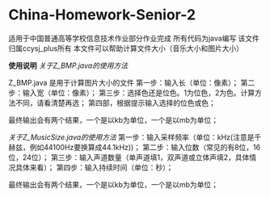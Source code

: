 # China-Homework-Senior-2
适用于中国普通高等学校信息技术作业部分作业完成
所有代码为java编写
该文件归属ccysj_plus所有
本文件可以帮助计算文件大小（音乐大小和图片大小）

**使用说明**
*关于Z_BMP.java的使用方法*

Z_BMP.java 是用于计算图片大小的文件
第一步：输入长（单位：像素）；
第二步：输入宽（单位：像素）；
第三步：选择色还是位色。1为位色，2为色。计算方法不同，请看清楚再选；
第四部，根据提示输入选择的位色或色；

最终输出会有两个结果，一个是以kb为单位，一个是以mb为单位；

*关于Z_MusicSize.java的使用方法*
第一步：输入采样频率（单位：kHz(注意是千赫兹，例如44100Hz要换算成44.1kHz))；
第二步：输入位数（常见的有8位，16位，24位）；
第三步：输入声道数量（单声道填1，双声道或立体声填2，具体情况具体来看）；
第四步：输入持续时间（单位：秒）；

最终输出会有两个结果，一个是以kb为单位，一个是以mb为单位；

